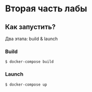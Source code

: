 # Вторая часть лабы

## Как запустить?

Два этапа: build & launch

### Build

```
$ docker-compose build
```

### Launch

```
$ docker-compose up
```
